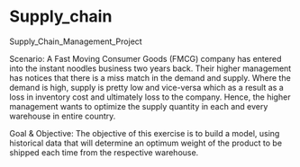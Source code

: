 # Supply_chain
Supply_Chain_Management_Project

Scenario: A Fast Moving Consumer Goods (FMCG) company has entered into the instant noodles business two years back. Their higher management has notices that there is a miss match in the demand and supply. Where the demand is high, supply is pretty low and vice-versa which as a result as a loss in inventory cost and ultimately loss to the company. Hence, the higher management wants to optimize the supply quantity in each and every warehouse in entire country.


Goal & Objective: The objective of this exercise is to build a model, using historical data that will determine an optimum weight of the product to be shipped each time from the respective warehouse.

